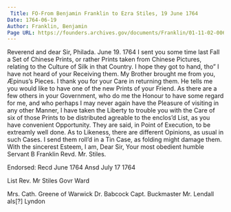 ```yaml
---
 Title: FO-From Benjamin Franklin to Ezra Stiles, 19 June 1764
Date: 1764-06-19
Author: Franklin, Benjamin
Page URL: https://founders.archives.gov/documents/Franklin/01-11-02-0061
---
```


Reverend and dear Sir,
Philada. June 19. 1764
I sent you some time last Fall a Set of Chinese Prints, or rather Prints taken from Chinese Pictures, relating to the Culture of Silk in that Country. I hope they got to hand, tho” I have not heard of your Receiving them.
My Brother brought me from you, Æpinus’s Pieces. I thank you for your Care in returning them. He tells me you would like to have one of the new Prints of your Friend. As there are a few others in your Government, who do me the Honour to have some regard for me, and who perhaps I may never again have the Pleasure of visiting in any other Manner, I have taken the Liberty to trouble you with the Care of six of those Prints to be distributed agreable to the enclos’d List, as you have convenient Opportunity. They are said, in Point of Execution, to be extreamly well done. As to Likeness, there are different Opinions, as usual in such Cases. I send them roll’d in a Tin Case, as folding might damage them. With the sincerest Esteem, I am, Dear Sir, Your most obedient humble Servant
B Franklin
Revd. Mr. Stiles.
 
Endorsed: Recd June 1764 Ansd July 17 1764
 
List
Rev. Mr Stiles
Govr Ward

Mrs. Cath. Greene of Warwick
Dr. Babcock
Capt. Buckmaster
Mr. Lendall als[?] Lyndon

